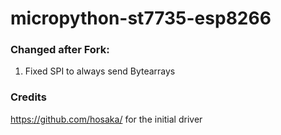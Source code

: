 # micropython-st7735-esp8266

### Changed after Fork:
1. Fixed SPI to always send Bytearrays

### Credits
https://github.com/hosaka/ for the initial driver
